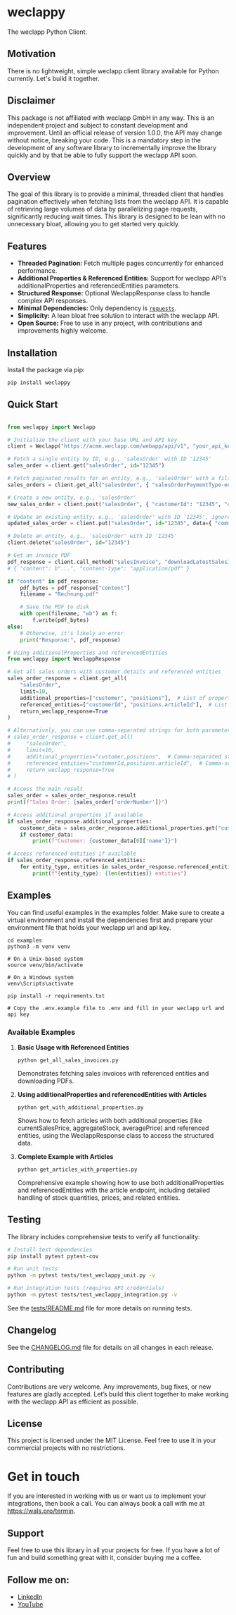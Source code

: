 # weclappy

The weclapp Python Client.

## Motivation

There is no lightweight, simple weclapp client library available for Python currently. Let's build it together.

## Disclaimer

This package is not affiliated with weclapp GmbH in any way. This is an independent project and subject to constant development and improvement. Until an official release of version 1.0.0, the API may change without notice, breaking your code. This is a mandatory step in the development of any software library to incrementally improve the library quickly and by that be able to fully support the weclapp API soon.

## Overview

The goal of this library is to provide a minimal, threaded client that handles pagination effectively when fetching lists from the weclapp API. It is capable of retrieving large volumes of data by parallelizing page requests, significantly reducing wait times. This library is designed to be lean with no unnecessary bloat, allowing you to get started very quickly.

## Features

- **Threaded Pagination:** Fetch multiple pages concurrently for enhanced performance.
- **Additional Properties & Referenced Entities:** Support for weclapp API's additionalProperties and referencedEntities parameters.
- **Structured Response:** Optional WeclappResponse class to handle complex API responses.
- **Minimal Dependencies:** Only dependency is [`requests`](https://pypi.org/project/requests/).
- **Simplicity:** A lean bloat free solution to interact with the weclapp API.
- **Open Source:** Free to use in any project, with contributions and improvements highly welcome.

## Installation

Install the package via pip:

```bash
pip install weclappy
```

## Quick Start

```python

from weclappy import Weclapp

# Initialize the client with your base URL and API key
client = Weclapp("https://acme.weclapp.com/webapp/api/v1", "your_api_key")

# Fetch a single entity by ID, e.g., 'salesOrder' with ID '12345'
sales_order = client.get("salesOrder", id="12345")

# Fetch paginated results for an entity, e.g., 'salesOrder' with a filter
sales_orders = client.get_all("salesOrder", { "salesOrderPaymentType-eq": "ADVANCE_PAYMENT" }, threaded=True)

# Create a new entity, e.g., 'salesOrder'
new_sales_order = client.post("salesOrder", { "customerId": "12345", "commission": "Hello, world!" })

# Update an existing entity, e.g., 'salesOrder' with ID '12345', ignoreMissingProperties is True per default
updated_sales_order = client.put("salesOrder", id="12345", data={ "commission": "Hello, universe!" })

# Delete an entity, e.g., 'salesOrder' with ID '12345'
client.delete("salesOrder", id="12345")

# Get an invoice PDF
pdf_response = client.call_method("salesInvoice", "downloadLatestSalesInvoicePdf", sales_invoice["id"], method="GET")
# { "content": b"...", "content-type": "application/pdf" }

if "content" in pdf_response:
    pdf_bytes = pdf_response["content"]
    filename = "Rechnung.pdf"

    # Save the PDF to disk
    with open(filename, "wb") as f:
        f.write(pdf_bytes)
else:
    # Otherwise, it's likely an error
    print("Response:", pdf_response)

# Using additionalProperties and referencedEntities
from weclappy import WeclappResponse

# Get all sales orders with customer details and referenced entities
sales_order_response = client.get_all(
    "salesOrder",
    limit=10,
    additional_properties=["customer", "positions"],  # List of property names
    referenced_entities=["customerId", "positions.articleId"],  # List of property paths
    return_weclapp_response=True
)

# Alternatively, you can use comma-separated strings for both parameters:
# sales_order_response = client.get_all(
#     "salesOrder",
#     limit=10,
#     additional_properties="customer,positions",  # Comma-separated string of property names
#     referenced_entities="customerId,positions.articleId",  # Comma-separated string of property paths
#     return_weclapp_response=True
# )

# Access the main result
sales_order = sales_order_response.result
print(f"Sales Order: {sales_order['orderNumber']}")

# Access additional properties if available
if sales_order_response.additional_properties:
    customer_data = sales_order_response.additional_properties.get("customer")
    if customer_data:
        print(f"Customer: {customer_data[0]['name']}")

# Access referenced entities if available
if sales_order_response.referenced_entities:
    for entity_type, entities in sales_order_response.referenced_entities.items():
        print(f"{entity_type}: {len(entities)} entities")
```

## Examples

You can find useful examples in the examples folder. Make sure to create a virtual environment and install the dependencies first and prepare your environment file that holds your weclapp url and api key.

```
cd examples
python3 -m venv venv

# On a Unix-based system
source venv/bin/activate

# On a Windows system
venv\Scripts\activate

pip install -r requirements.txt

# Copy the .env.example file to .env and fill in your weclapp url and api key
```

### Available Examples

1. **Basic Usage with Referenced Entities**
   ```
   python get_all_sales_invoices.py
   ```
   Demonstrates fetching sales invoices with referenced entities and downloading PDFs.

2. **Using additionalProperties and referencedEntities with Articles**
   ```
   python get_with_additional_properties.py
   ```
   Shows how to fetch articles with both additional properties (like currentSalesPrice, aggregateStock, averagePrice) and referenced entities, using the WeclappResponse class to access the structured data.

3. **Complete Example with Articles**
   ```
   python get_articles_with_properties.py
   ```
   Comprehensive example showing how to use both additionalProperties and referencedEntities with the article endpoint, including detailed handling of stock quantities, prices, and related entities.

## Testing

The library includes comprehensive tests to verify all functionality:

```bash
# Install test dependencies
pip install pytest pytest-cov

# Run unit tests
python -m pytest tests/test_weclappy_unit.py -v

# Run integration tests (requires API credentials)
python -m pytest tests/test_weclappy_integration.py -v
```

See the [tests/README.md](tests/README.md) file for more details on running tests.

## Changelog

See the [CHANGELOG.md](changelog.md) file for details on all changes in each release.

## Contributing

Contributions are very welcome. Any improvements, bug fixes, or new features are gladly accepted. Let’s build this client together to make working with the weclapp API as efficient as possible.


## License

This project is licensed under the MIT License. Feel free to use it in your commercial projects with no restrictions.

# Get in touch

If you are interested in working with us or want us to implement your integrations, then book a call. You can always book a call with me at
https://wals.pro/termin.

## Support

Feel free to use this library in all your projects for free. If you have a lot of fun and build something great with it, consider buying me a coffee.

## Follow me on:
- [LinkedIn](https://www.linkedin.com/in/markuswals)
- [YouTube](https://www.youtube.com/@wals-pro)

